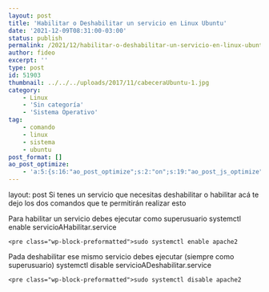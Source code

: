 ```yaml
---
layout: post
title: 'Habilitar o Deshabilitar un servicio en Linux Ubuntu'
date: '2021-12-09T08:31:00-03:00'
status: publish
permalink: /2021/12/habilitar-o-deshabilitar-un-servicio-en-linux-ubuntu.html
author: fideo
excerpt: ''
type: post
id: 51903
thumbnail: ../../../uploads/2017/11/cabeceraUbuntu-1.jpg
category:
    - Linux
    - 'Sin categoría'
    - 'Sistema Operativo'
tag:
    - comando
    - linux
    - sistema
    - ubuntu
post_format: []
ao_post_optimize:
    - 'a:5:{s:16:"ao_post_optimize";s:2:"on";s:19:"ao_post_js_optimize";s:2:"on";s:20:"ao_post_css_optimize";s:2:"on";s:12:"ao_post_ccss";s:2:"on";s:16:"ao_post_lazyload";s:2:"on";}'
---
```

layout: post
Si tenes un servicio que necesitas deshabilitar o habilitar acá te dejo los dos comandos que te permitirán realizar esto

Para habilitar un servicio debes ejecutar como superusuario systemctl enable servicioAHabilitar.service

```
<pre class="wp-block-preformatted">sudo systemctl enable apache2
```

  
Pada deshabilitar ese mismo servicio debes ejecutar (siempre como superusuario) systemctl disable servicioADeshabilitar.service

```
<pre class="wp-block-preformatted">sudo systemctl disable apache2
```